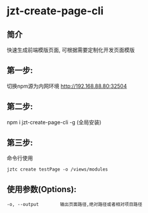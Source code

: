 # jzt-create-page-cli

## 简介

快速生成前端模版页面, 可根据需要定制化开发页面模版

## 第一步:

切换npm源为内网环境 http://192.168.88.80:32504

## 第二步:

npm i jzt-create-page-cli -g (全局安装)

## 第三步:

命令行使用

```
jztc create testPage -o /views/modules
```

## 使用参数(Options):

```
-o, --output        输出页面路径,绝对路径或者相对项目路径
```


